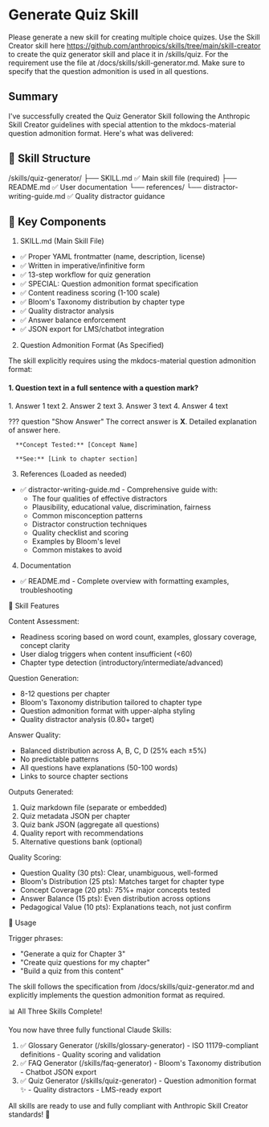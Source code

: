 # Generate Quiz Skill

Please generate a new skill for creating multiple choice quizes.
Use the Skill Creator skill here https://github.com/anthropics/skills/tree/main/skill-creator to create the quiz 
generator skill and place it in /skills/quiz.  For the requirement use the file at
 /docs/skills/skill-generator.md. Make sure to specify that the question admonition is used in all questions.

 ## Summary

  I've successfully created the Quiz Generator Skill following the Anthropic Skill
  Creator guidelines with special attention to the mkdocs-material question admonition
   format. Here's what was delivered:

  ## 📁 Skill Structure

  /skills/quiz-generator/
  ├── SKILL.md                              ✅ Main skill file (required)
  ├── README.md                             ✅ User documentation
  └── references/
      └── distractor-writing-guide.md       ✅ Quality distractor guidance

  ## 📝 Key Components

  1. SKILL.md (Main Skill File)
  - ✅ Proper YAML frontmatter (name, description, license)
  - ✅ Written in imperative/infinitive form
  - ✅ 13-step workflow for quiz generation
  - ✅ SPECIAL: Question admonition format specification
  - ✅ Content readiness scoring (1-100 scale)
  - ✅ Bloom's Taxonomy distribution by chapter type
  - ✅ Quality distractor analysis
  - ✅ Answer balance enforcement
  - ✅ JSON export for LMS/chatbot integration

  2. Question Admonition Format (As Specified)

  The skill explicitly requires using the mkdocs-material question admonition format:

  #### 1. Question text in a full sentence with a question mark?

  <div class="upper-alpha" markdown>
  1. Answer 1 text
  2. Answer 2 text
  3. Answer 3 text
  4. Answer 4 text
  </div>

  ??? question "Show Answer"
      The correct answer is **X**. Detailed explanation of answer here.

      **Concept Tested:** [Concept Name]

      **See:** [Link to chapter section]

  3. References (Loaded as needed)
  - ✅ distractor-writing-guide.md - Comprehensive guide with:
    - The four qualities of effective distractors
    - Plausibility, educational value, discrimination, fairness
    - Common misconception patterns
    - Distractor construction techniques
    - Quality checklist and scoring
    - Examples by Bloom's level
    - Common mistakes to avoid

  4. Documentation
  - ✅ README.md - Complete overview with formatting examples, troubleshooting

  🎯 Skill Features

  Content Assessment:
  - Readiness scoring based on word count, examples, glossary coverage, concept
  clarity
  - User dialog triggers when content insufficient (<60)
  - Chapter type detection (introductory/intermediate/advanced)

  Question Generation:
  - 8-12 questions per chapter
  - Bloom's Taxonomy distribution tailored to chapter type
  - Question admonition format with upper-alpha styling
  - Quality distractor analysis (0.80+ target)

  Answer Quality:
  - Balanced distribution across A, B, C, D (25% each ±5%)
  - No predictable patterns
  - All questions have explanations (50-100 words)
  - Links to source chapter sections

  Outputs Generated:
  1. Quiz markdown file (separate or embedded)
  2. Quiz metadata JSON per chapter
  3. Quiz bank JSON (aggregate all questions)
  4. Quality report with recommendations
  5. Alternative questions bank (optional)

  Quality Scoring:
  - Question Quality (30 pts): Clear, unambiguous, well-formed
  - Bloom's Distribution (25 pts): Matches target for chapter type
  - Concept Coverage (20 pts): 75%+ major concepts tested
  - Answer Balance (15 pts): Even distribution across options
  - Pedagogical Value (10 pts): Explanations teach, not just confirm

  🚀 Usage

  Trigger phrases:
  - "Generate a quiz for Chapter 3"
  - "Create quiz questions for my chapter"
  - "Build a quiz from this content"

  The skill follows the specification from /docs/skills/quiz-generator.md and
  explicitly implements the question admonition format as required.

  📊 All Three Skills Complete!

  You now have three fully functional Claude Skills:

  1. ✅ Glossary Generator (/skills/glossary-generator)
    - ISO 11179-compliant definitions
    - Quality scoring and validation
  2. ✅ FAQ Generator (/skills/faq-generator)
    - Bloom's Taxonomy distribution
    - Chatbot JSON export
  3. ✅ Quiz Generator (/skills/quiz-generator)
    - Question admonition format ✨
    - Quality distractors
    - LMS-ready export

  All skills are ready to use and fully compliant with Anthropic Skill Creator
  standards! 🎉

